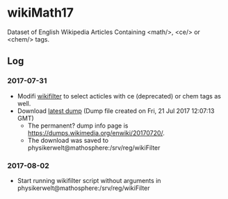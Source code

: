 # wikiMath17
Dataset of English Wikipedia Articles Containing &lt;math/>, &lt;ce/> or &lt;chem/> tags.

## Log

### 2017-07-31
* Modifi [wikifilter](https://github.com/physikerwelt/wikiFilter/commit/1cc1b1bb8656c7ecec60887896ac26a4be668798) to select acticles with ce (deprecated) or chem tags as well.
* Download [latest dump](https://dumps.wikimedia.org/enwiki/latest/enwiki-latest-pages-articles.xml.bz2) (Dump file created on Fri, 21 Jul 2017 12:07:13 GMT)
  * The permanent? dump info page is https://dumps.wikimedia.org/enwiki/20170720/. 
  * The download was saved to physikerwelt@mathosphere:/srv/reg/wikiFilter

### 2017-08-02
* Start running wikifilter script without arguments in physikerwelt@mathosphere:/srv/reg/wikiFilter

